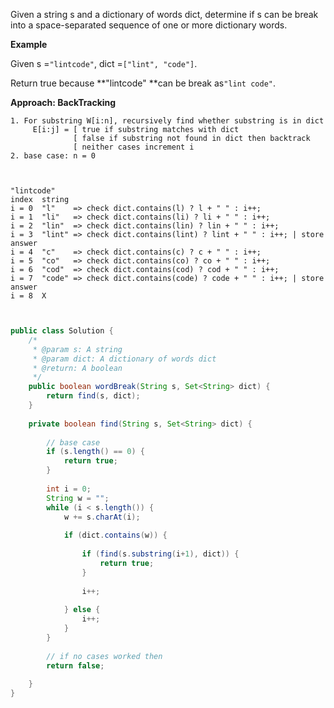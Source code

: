 Given a string s and a dictionary of words dict, determine if s can be break into a space-separated sequence of one or more dictionary words.

**Example**

Given s =`"lintcode"`, dict =`["lint", "code"]`.

Return true because **"lintcode" **can be break as`"lint code"`.

**Approach: BackTracking**

```
1. For substring W[i:n], recursively find whether substring is in dict
     E[i:j] = [ true if substring matches with dict
              [ false if substring not found in dict then backtrack
              [ neither cases increment i
2. base case: n = 0
                 


"lintcode"
index  string     
i = 0  "l"    => check dict.contains(l) ? l + " " : i++; 
i = 1  "li"   => check dict.contains(li) ? li + " " : i++; 
i = 2  "lin"  => check dict.contains(lin) ? lin + " " : i++; 
i = 3  "lint" => check dict.contains(lint) ? lint + " " : i++; | store answer
i = 4  "c"    => check dict.contains(c) ? c + " " : i++; 
i = 5  "co"   => check dict.contains(co) ? co + " " : i++; 
i = 6  "cod"  => check dict.contains(cod) ? cod + " " : i++;
i = 7  "code" => check dict.contains(code) ? code + " " : i++; | store answer
i = 8  X 
 


```

```java
public class Solution {
    /*
     * @param s: A string
     * @param dict: A dictionary of words dict
     * @return: A boolean
     */
    public boolean wordBreak(String s, Set<String> dict) {
        return find(s, dict);
    }
    
    private boolean find(String s, Set<String> dict) {
        
        // base case
        if (s.length() == 0) {
            return true;
        }
        
        int i = 0;
        String w = "";
        while (i < s.length()) {
            w += s.charAt(i);
            
            if (dict.contains(w)) {
                
                if (find(s.substring(i+1), dict)) {
                    return true;
                }
                
                i++;
                
            } else {
                i++;
            }
        }
        
        // if no cases worked then
        return false;
        
    }
}
```



